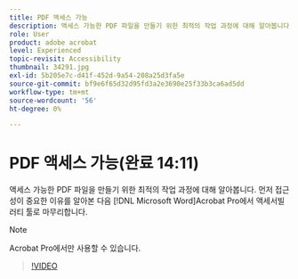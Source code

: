 ```yaml
---
title: PDF 액세스 가능
description: 액세스 가능한 PDF 파일을 만들기 위한 최적의 작업 과정에 대해 알아봅니다.
role: User
product: adobe acrobat
level: Experienced
topic-revisit: Accessibility
thumbnail: 34291.jpg
exl-id: 5b205e7c-d41f-452d-9a54-208a25d3fa5e
source-git-commit: bf9e6f65d32d95fd3a2e3690e25f33b3ca6ad5dd
workflow-type: tm+mt
source-wordcount: '56'
ht-degree: 0%

---
```


# PDF 액세스 가능(완료 14:11)

액세스 가능한 PDF 파일을 만들기 위한 최적의 작업 과정에 대해 알아봅니다. 먼저 접근성이 중요한 이유를 알아본 다음 [!DNL Microsoft Word]Acrobat Pro에서 액세서빌러티 툴로 마무리합니다.

>[!NOTE]
>
>Acrobat Pro에서만 사용할 수 있습니다.

>[!VIDEO](https://video.tv.adobe.com/v/34291?hidetitle=true)
